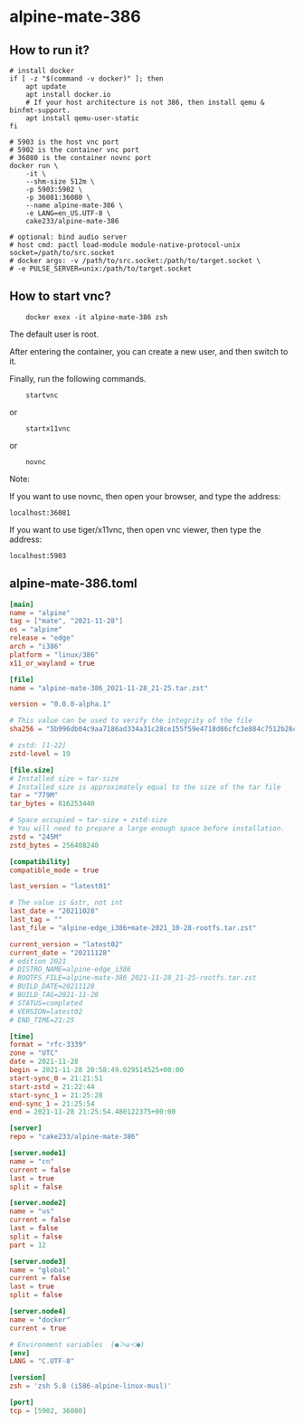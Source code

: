 # alpine-mate-386

## How to run it?

```shell
# install docker
if [ -z "$(command -v docker)" ]; then
    apt update
    apt install docker.io
    # If your host architecture is not 386, then install qemu & binfmt-support.
    apt install qemu-user-static
fi

# 5903 is the host vnc port
# 5902 is the container vnc port
# 36080 is the container novnc port
docker run \
    -it \
    --shm-size 512m \
    -p 5903:5902 \
    -p 36081:36080 \
    --name alpine-mate-386 \
    -e LANG=en_US.UTF-8 \
    cake233/alpine-mate-386

# optional: bind audio server
# host cmd: pactl load-module module-native-protocol-unix socket=/path/to/src.socket
# docker args: -v /path/to/src.socket:/path/to/target.socket \
# -e PULSE_SERVER=unix:/path/to/target.socket

```

## How to start vnc?

```shell
    docker exex -it alpine-mate-386 zsh
```

The default user is root.

After entering the container, you can create a new user, and then switch to it.

Finally, run the following commands.

```shell
    startvnc
```

or

```shell
    startx11vnc
```

or

```shell
    novnc
```

Note:

If you want to use novnc, then open your browser, and type the address:

```
localhost:36081
```

If you want to use tiger/x11vnc, then open vnc viewer, then type the address:

```
localhost:5903
```

## alpine-mate-386.toml

```toml
[main]
name = "alpine"
tag = ["mate", "2021-11-28"]
os = "alpine"
release = "edge"
arch = "i386"
platform = "linux/386"
x11_or_wayland = true

[file]
name = "alpine-mate-386_2021-11-28_21-25.tar.zst"

version = "0.0.0-alpha.1"

# This value can be used to verify the integrity of the file
sha256 = "5b996db04c9aa7186ad334a31c28ce155f59e4718d86cfc3e884c7512b26c0c3"

# zstd: [1-22]
zstd-level = 19

[file.size]
# Installed size ≈ tar-size
# Installed size is approximately equal to the size of the tar file
tar = "779M"
tar_bytes = 816253440

# Space occupied ≈ tar-size + zstd-size
# You will need to prepare a large enough space before installation.
zstd = "245M"
zstd_bytes = 256408240

[compatibility]
compatible_mode = true

last_version = "latest01"

# The value is &str, not int
last_date = "20211028"
last_tag = ""
last_file = "alpine-edge_i386+mate-2021_10-28-rootfs.tar.zst"

current_version = "latest02"
current_date = "20211128"
# edition 2021
# DISTRO_NAME=alpine-edge_i386
# ROOTFS_FILE=alpine-mate-386_2021-11-28_21-25-rootfs.tar.zst
# BUILD_DATE=20211128
# BUILD_TAG=2021-11-28
# STATUS=completed
# VERSION=latest02
# END_TIME=21:25

[time]
format = "rfc-3339"
zone = "UTC"
date = 2021-11-28
begin = 2021-11-28 20:58:49.029514525+00:00
start-sync_0 = 21:21:51
start-zstd = 21:22:44
start-sync_1 = 21:25:28
end-sync_1 = 21:25:54
end = 2021-11-28 21:25:54.480122375+00:00

[server]
repo = "cake233/alpine-mate-386"

[server.node1]
name = "cn"
current = false
last = true
split = false

[server.node2]
name = "us"
current = false
last = false
split = false
part = 12

[server.node3]
name = "global"
current = false
last = true
split = false

[server.node4]
name = "docker"
current = true

# Environment variables  (●＞ω＜●)
[env]
LANG = "C.UTF-8"

[version]
zsh = 'zsh 5.8 (i586-alpine-linux-musl)'

[port]
tcp = [5902, 36080]
```
